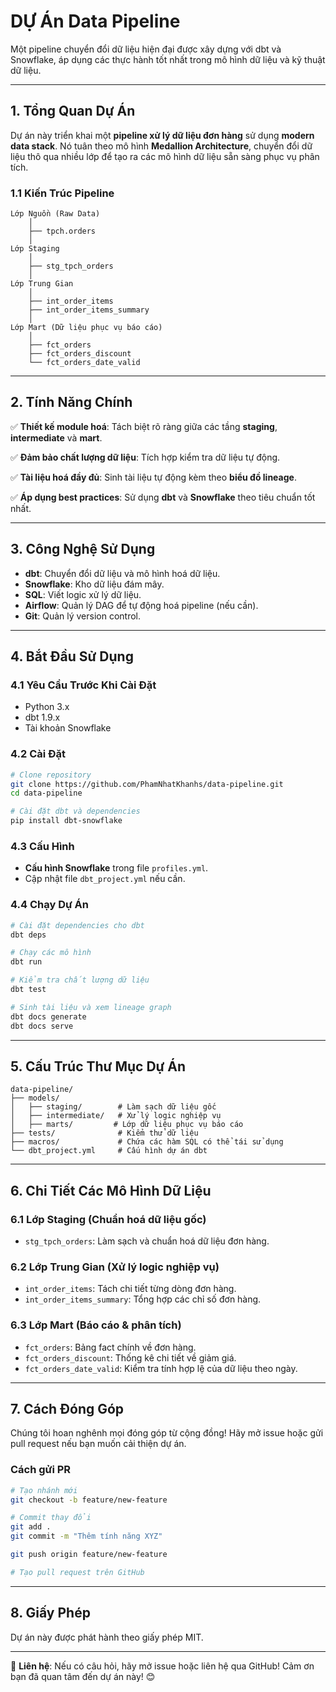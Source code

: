 # DỰ Án Data Pipeline

Một pipeline chuyển đổi dữ liệu hiện đại được xây dựng với dbt và Snowflake, áp dụng các thực hành tốt nhất trong mô hình dữ liệu và kỹ thuật dữ liệu.

---

## 1. **Tổng Quan Dự Án**

Dự án này triển khai một **pipeline xử lý dữ liệu đơn hàng** sử dụng **modern data stack**. Nó tuân theo mô hình **Medallion Architecture**, chuyển đổi dữ liệu thô qua nhiều lớp để tạo ra các mô hình dữ liệu sẵn sàng phục vụ phân tích.

### **1.1 Kiến Trúc Pipeline**
```
Lớp Nguồn (Raw Data)
    │
    ├── tpch.orders
    │
Lớp Staging
    │
    ├── stg_tpch_orders
    │
Lớp Trung Gian
    │
    ├── int_order_items
    ├── int_order_items_summary
    │
Lớp Mart (Dữ liệu phục vụ báo cáo)
    │
    ├── fct_orders
    ├── fct_orders_discount
    └── fct_orders_date_valid
```

---

## 2. **Tính Năng Chính**
✅ **Thiết kế module hoá**: Tách biệt rõ ràng giữa các tầng **staging**, **intermediate** và **mart**.

✅ **Đảm bảo chất lượng dữ liệu**: Tích hợp kiểm tra dữ liệu tự động.

✅ **Tài liệu hoá đầy đủ**: Sinh tài liệu tự động kèm theo **biểu đồ lineage**.

✅ **Áp dụng best practices**: Sử dụng **dbt** và **Snowflake** theo tiêu chuẩn tốt nhất.

---

## 3. **Công Nghệ Sử Dụng**
- **dbt**: Chuyển đổi dữ liệu và mô hình hoá dữ liệu.
- **Snowflake**: Kho dữ liệu đám mây.
- **SQL**: Viết logic xử lý dữ liệu.
- **Airflow**: Quản lý DAG để tự động hoá pipeline (nếu cần).
- **Git**: Quản lý version control.

---

## 4. **Bắt Đầu Sử Dụng**

### **4.1 Yêu Cầu Trước Khi Cài Đặt**
- Python 3.x
- dbt 1.9.x
- Tài khoản Snowflake

### **4.2 Cài Đặt**
```bash
# Clone repository
git clone https://github.com/PhamNhatKhanhs/data-pipeline.git
cd data-pipeline

# Cài đặt dbt và dependencies
pip install dbt-snowflake
```

### **4.3 Cấu Hình**
- **Cấu hình Snowflake** trong file `profiles.yml`.
- Cập nhật file `dbt_project.yml` nếu cần.

### **4.4 Chạy Dự Án**
```bash
# Cài đặt dependencies cho dbt
dbt deps

# Chạy các mô hình
dbt run

# Kiểm tra chất lượng dữ liệu
dbt test

# Sinh tài liệu và xem lineage graph
dbt docs generate
dbt docs serve
```

---

## 5. **Cấu Trúc Thư Mục Dự Án**
```
data-pipeline/
├── models/
│   ├── staging/        # Làm sạch dữ liệu gốc
│   ├── intermediate/   # Xử lý logic nghiệp vụ
│   ├── marts/         # Lớp dữ liệu phục vụ báo cáo
├── tests/              # Kiểm thử dữ liệu
├── macros/             # Chứa các hàm SQL có thể tái sử dụng
└── dbt_project.yml     # Cấu hình dự án dbt
```

---

## 6. **Chi Tiết Các Mô Hình Dữ Liệu**
### **6.1 Lớp Staging** (Chuẩn hoá dữ liệu gốc)
- `stg_tpch_orders`: Làm sạch và chuẩn hoá dữ liệu đơn hàng.

### **6.2 Lớp Trung Gian** (Xử lý logic nghiệp vụ)
- `int_order_items`: Tách chi tiết từng dòng đơn hàng.
- `int_order_items_summary`: Tổng hợp các chỉ số đơn hàng.

### **6.3 Lớp Mart (Báo cáo & phân tích)**
- `fct_orders`: Bảng fact chính về đơn hàng.
- `fct_orders_discount`: Thống kê chi tiết về giảm giá.
- `fct_orders_date_valid`: Kiểm tra tính hợp lệ của dữ liệu theo ngày.

---

## 7. **Cách Đóng Góp**
Chúng tôi hoan nghênh mọi đóng góp từ cộng đồng! Hãy mở issue hoặc gửi pull request nếu bạn muốn cải thiện dự án.

### **Cách gửi PR**
```bash
# Tạo nhánh mới
git checkout -b feature/new-feature

# Commit thay đổi
git add .
git commit -m "Thêm tính năng XYZ"

git push origin feature/new-feature

# Tạo pull request trên GitHub
```

---

## 8. **Giấy Phép**
Dự án này được phát hành theo giấy phép MIT.

---

🚀 **Liên hệ**: Nếu có câu hỏi, hãy mở issue hoặc liên hệ qua GitHub! Cảm ơn bạn đã quan tâm đến dự án này! 😊

